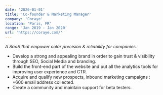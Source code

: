 ```yaml
---
date: '2020-01-01'
title: 'Co-founder & Marketing Manager'
company: 'Coraye'
location: 'Paris, FR'
range: 'Jan 2019 - Jan 2020'
url: 'https://coraye.com/'
---
```


<i>A SaaS that empower color precision & reliability for companies.</i>

- Develop a strong and appealing brand in order to gain trust & visibility through SEO, Social Media and branding.
- Build the front-end part of the website and put all the analytics tools for improving user experience and CTR.
- Acquire and qualify new prospects, inbound marketing campaigns : +600 email address collected.
- Create a community and maintain support for beta testers.
